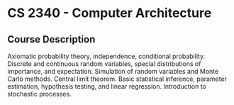 # CS 2340 - Computer Architecture

## Course Description
Axiomatic probability theory, independence, conditional probability. Discrete and continuous random variables, special distributions of importance, and expectation. Simulation of random variables and Monte Carlo methods. Central limit theorem. Basic statistical inference, parameter estimation, hypothesis testing, and linear regression.
Introduction to stochastic processes.

